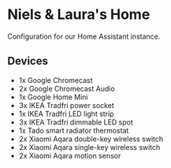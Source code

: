 # Niels & Laura's Home

Configuration for our Home Assistant instance.

## Devices

- 1x Google Chromecast
- 2x Google Chromecast Audio
- 1x Google Home Mini
- 3x IKEA Tradfri power socket
- 1x IKEA Tradfri LED light strip
- 3x IKEA Tradfri dimmable LED spot
- 1x Tado smart radiator thermostat
- 2x Xiaomi Aqara double-key wireless switch
- 2x Xiaomi Aqara single-key wireless switch
- 2x Xiaomi Aqara motion sensor
